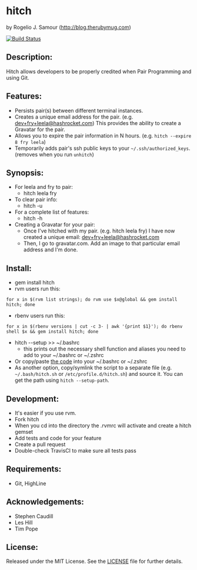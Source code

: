 hitch
=====
by Rogelio J. Samour (http://blog.therubymug.com)

[![Build Status](https://travis-ci.org/therubymug/hitch.png?branch=master)](https://travis-ci.org/therubymug/hitch)

Description:
-----------

Hitch allows developers to be properly credited when Pair Programming and using Git.

Features:
--------

* Persists pair(s) between different terminal instances.
* Creates a unique email address for the pair. (e.g. dev+fry+leela@hashrocket.com) This provides the ability to create a Gravatar for the pair.
* Allows you to expire the pair information in N hours. (e.g. `hitch --expire 8 fry leela`)
* Temporarily adds pair's ssh public keys to your `~/.ssh/authorized_keys`. (removes when you run `unhitch`)

Synopsis:
--------

- For leela and fry to pair:
  - hitch leela fry
- To clear pair info:
  - hitch -u
- For a complete list of features:
  - hitch -h
- Creating a Gravatar for your pair:
  - Once I've hitched with my pair. (e.g. hitch leela fry) I have now created a unique email: dev+fry+leela@hashrocket.com
  - Then, I go to gravatar.com. Add an image to that particular email address and I'm done.

Install:
-------

* gem install hitch
* rvm users run this:
<pre><code>for x in $(rvm list strings); do rvm use $x@global && gem install hitch; done</code></pre>
* rbenv users run this:
<pre><code>for x in $(rbenv versions | cut -c 3- | awk '{print $1}'); do rbenv shell $x && gem install hitch; done</code></pre>
* hitch --setup >> ~/.bashrc
  - this prints out the necessary shell function and aliases you need to add to your ~/.bashrc or ~/.zshrc
* Or copy/paste [the code](lib/hitch/hitch.sh) into your ~/.bashrc or ~/.zshrc
* As another option, copy/symlink the script to a separate file (e.g. `~/.bash/hitch.sh` or `/etc/profile.d/hitch.sh`) and source it. You can get the path using `hitch --setup-path`.

Development:
-----------

* It's easier if you use rvm.
* Fork hitch
* When you cd into the directory the .rvmrc will activate and create a hitch gemset
* Add tests and code for your feature
* Create a pull request
* Double-check TravisCI to make sure all tests pass

Requirements:
------------

* Git, HighLine

Acknowledgements:
----------------

* Stephen Caudill
* Les Hill
* Tim Pope

License:
-------
Released under the MIT License.  See the [LICENSE][license] file for further details.

[license]: https://github.com/therubymug/hitch/blob/master/LICENSE.md
